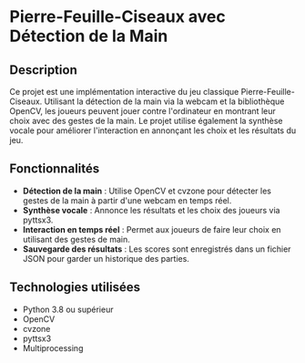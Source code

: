 # Pierre-Feuille-Ciseaux avec Détection de la Main

## Description
Ce projet est une implémentation interactive du jeu classique Pierre-Feuille-Ciseaux. Utilisant la détection de la main via la webcam et la bibliothèque OpenCV, les joueurs peuvent jouer contre l'ordinateur en montrant leur choix avec des gestes de la main. Le projet utilise également la synthèse vocale pour améliorer l'interaction en annonçant les choix et les résultats du jeu.

## Fonctionnalités
- **Détection de la main** : Utilise OpenCV et cvzone pour détecter les gestes de la main à partir d'une webcam en temps réel.
- **Synthèse vocale** : Annonce les résultats et les choix des joueurs via pyttsx3.
- **Interaction en temps réel** : Permet aux joueurs de faire leur choix en utilisant des gestes de main.
- **Sauvegarde des résultats** : Les scores sont enregistrés dans un fichier JSON pour garder un historique des parties.

## Technologies utilisées
- Python 3.8 ou supérieur
- OpenCV
- cvzone
- pyttsx3
- Multiprocessing

